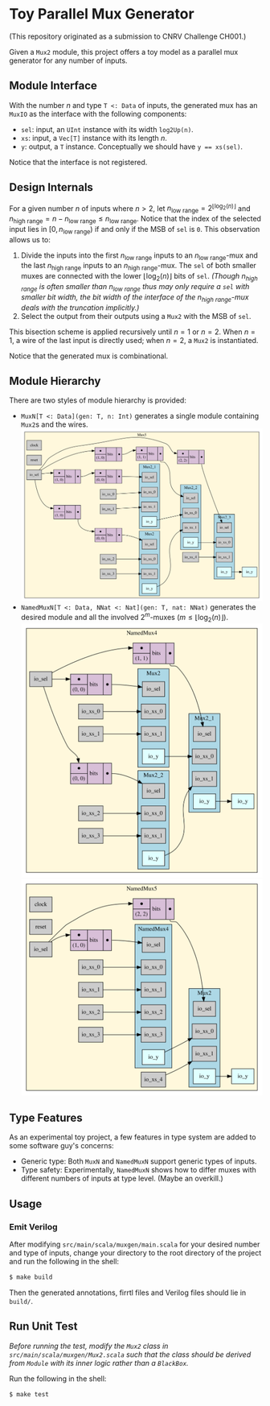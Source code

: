 Toy Parallel Mux Generator
=======================

(This repository originated as a submission to CNRV Challenge CH001.)

Given a `Mux2` module, this project offers a toy model as a parallel mux generator for any number of inputs. 

## Module Interface

With the number $n$ and type `T <: Data` of inputs, the generated mux has an `MuxIO` as the interface with the following components:

* `sel`: input, an `UInt` instance with its width `log2Up(n)`.
* `xs`: input, a `Vec[T]` instance with its length $n$.
* `y`: output, a `T` instance. Conceptually we should have `y == xs(sel)`.

Notice that the interface is not registered.

## Design Internals

For a given number $n$ of inputs where $n > 2$, let $n_{\text{low range}} = 2^{\lfloor \log_{2}(n) \rfloor}$ and $n_{\text{high range}} = n - n_{\text{low range}} \leq n_{\text{low range}}$. Notice that the index of the selected input lies in $[0, n_{\text{low range}})$ if and only if the MSB of `sel` is `0`. This observation allows us to:

1. Divide the inputs into the first $n_{\text{low range}}$ inputs to an $n_{\text{low range}}$-mux and the last $n_{\text{high range}}$ inputs to an $n_{\text{high range}}$-mux. The `sel` of both smaller muxes are connected with the lower $\lfloor \log_{2}(n) \rfloor$ bits of `sel`. *(Though $n_{\text{high range}}$ is often smaller than $n_{\text{low range}}$ thus may only require a `sel` with smaller bit width, the bit width of the interface of the $n_{\text{high range}}$-mux deals with the truncation implicitly.)*
2. Select the output from their outputs using a `Mux2` with the MSB of `sel`.

This bisection scheme is applied recursively until $n = 1$ or $n = 2$. When $n = 1$, a wire of the last input is directly used; when $n = 2$, a `Mux2` is instantiated.

Notice that the generated mux is combinational.

## Module Hierarchy

There are two styles of module hierarchy is provided:

* `MuxN[T <: Data](gen: T, n: Int)` generates a single module containing `Mux2`s and the wires. ![Mux5 Hierachy](images/Mux5.dot.svg)
* `NamedMuxN[T <: Data, NNat <: Nat](gen: T, nat: NNat)` generates the desired module and all the involved $2^{m}$-muxes $(m \leq \lfloor\log_{2}(n)\rfloor)$. ![NamedMux4 Hierarchy](images/NamedMux4.dot.svg) ![NamedMux5 Hierarchy](images/NamedMux5.dot.svg)

## Type Features

As an experimental toy project, a few features in type system are added to some software guy's concerns:

* Generic type: Both `MuxN` and `NamedMuxN` support generic types of inputs.
* Type safety: Experimentally, `NamedMuxN` shows how to differ muxes with different numbers of inputs at type level. (Maybe an overkill.)

## Usage

### Emit Verilog

After modifying `src/main/scala/muxgen/main.scala` for your desired number and type of inputs, change your directory to the root directory of the project and run the following in the shell:

```bash
$ make build
```

Then the generated annotations, firrtl files and Verilog files should lie in `build/`.

## Run Unit Test

*Before running the test, modify the `Mux2` class in `src/main/scala/muxgen/Mux2.scala` such that the class should be derived from `Module`  with its inner logic rather than a `BlackBox`.*

Run the following in the shell:

```bash
$ make test
```

